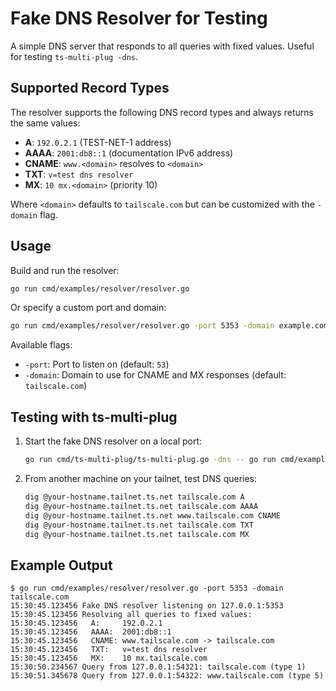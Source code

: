 # Fake DNS Resolver for Testing

A simple DNS server that responds to all queries with fixed values. Useful for testing `ts-multi-plug -dns`.

## Supported Record Types

The resolver supports the following DNS record types and always returns the same values:

- **A**: `192.0.2.1` (TEST-NET-1 address)
- **AAAA**: `2001:db8::1` (documentation IPv6 address)
- **CNAME**: `www.<domain>` resolves to `<domain>`
- **TXT**: `v=test dns resolver`
- **MX**: `10 mx.<domain>` (priority 10)

Where `<domain>` defaults to `tailscale.com` but can be customized with the `-domain` flag.

## Usage

Build and run the resolver:

```bash
go run cmd/examples/resolver/resolver.go
```

Or specify a custom port and domain:

```bash
go run cmd/examples/resolver/resolver.go -port 5353 -domain example.com
```

Available flags:
- `-port`: Port to listen on (default: `53`)
- `-domain`: Domain to use for CNAME and MX responses (default: `tailscale.com`)

## Testing with ts-multi-plug

1. Start the fake DNS resolver on a local port:

   ```bash
   go run cmd/ts-multi-plug/ts-multi-plug.go -dns -- go run cmd/examples/resolver/resolver.go
   ```

2. From another machine on your tailnet, test DNS queries:
   ```bash
   dig @your-hostname.tailnet.ts.net tailscale.com A
   dig @your-hostname.tailnet.ts.net tailscale.com AAAA
   dig @your-hostname.tailnet.ts.net www.tailscale.com CNAME
   dig @your-hostname.tailnet.ts.net tailscale.com TXT
   dig @your-hostname.tailnet.ts.net tailscale.com MX
   ```

## Example Output

```
$ go run cmd/examples/resolver/resolver.go -port 5353 -domain tailscale.com
15:30:45.123456 Fake DNS resolver listening on 127.0.0.1:5353
15:30:45.123456 Resolving all queries to fixed values:
15:30:45.123456   A:     192.0.2.1
15:30:45.123456   AAAA:  2001:db8::1
15:30:45.123456   CNAME: www.tailscale.com -> tailscale.com
15:30:45.123456   TXT:   v=test dns resolver
15:30:45.123456   MX:    10 mx.tailscale.com
15:30:50.234567 Query from 127.0.0.1:54321: tailscale.com (type 1)
15:30:51.345678 Query from 127.0.0.1:54322: www.tailscale.com (type 5)
```
